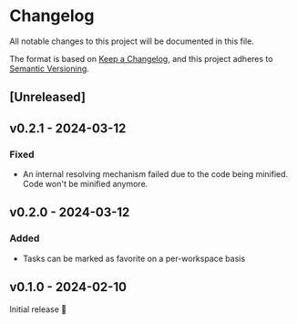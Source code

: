 # Changelog

All notable changes to this project will be documented in this file.

The format is based on [Keep a Changelog](https://keepachangelog.com/en/1.1.0/),
and this project adheres to [Semantic Versioning](https://semver.org/spec/v2.0.0.html).

## [Unreleased]

## v0.2.1 - 2024-03-12

### Fixed

- An internal resolving mechanism failed due to the code being minified. Code won't be minified anymore.

## v0.2.0 - 2024-03-12

### Added

- Tasks can be marked as favorite on a per-workspace basis

## v0.1.0 - 2024-02-10

Initial release 🎉
